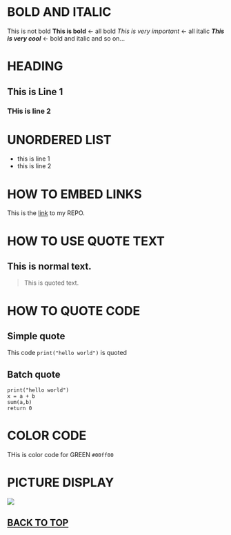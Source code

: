 <a name = "myTop"> </a>
# BOLD AND ITALIC
This is not bold
**This is bold** <- all bold
*This is very important* <- all italic
***This is very cool*** <- bold and italic
and so on...


# HEADING 
## This is Line 1
### THis is line 2

# UNORDERED LIST
- this is line 1
- this is line 2
  

# HOW TO EMBED LINKS
This is the [link](https://github.com/bhargavdas99?tab=repositories) to my REPO.


# HOW TO USE QUOTE TEXT
 ## This is normal text.
 > This is quoted text.


# HOW TO QUOTE CODE
## Simple quote
  This code `print("hello world")` is quoted
## Batch quote
  ```
  print("hello world")
  x = a + b
  sum(a,b)
  return 0
  ```

# COLOR CODE
THis is color code for GREEN `#00ff00`


# PICTURE DISPLAY
<picture>
  <img src= "https://source.unsplash.com/random/?"> </img>
</picture>


## [BACK TO TOP](#myTop)







